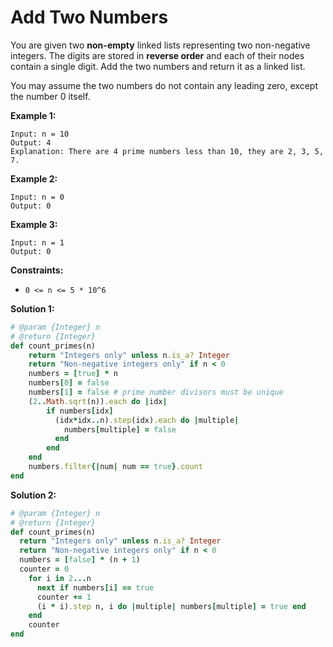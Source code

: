 # Add Two Numbers

You are given two **non-empty** linked lists representing two non-negative integers. The digits are stored in **reverse order** and each of their nodes contain a single digit. Add the two numbers and return it as a linked list.

You may assume the two numbers do not contain any leading zero, except the number 0 itself.

**Example 1:**
```
Input: n = 10
Output: 4
Explanation: There are 4 prime numbers less than 10, they are 2, 3, 5, 7.
```
**Example 2:**
```
Input: n = 0
Output: 0
```
**Example 3:**
```
Input: n = 1
Output: 0
```
**Constraints:**
- `0 <= n <= 5 * 10^6`

**Solution 1:**
```ruby
# @param {Integer} n
# @return {Integer}
def count_primes(n)
    return "Integers only" unless n.is_a? Integer
    return "Non-negative integers only" if n < 0
    numbers = [true] * n
    numbers[0] = false
    numbers[1] = false # prime number divisors must be unique
    (2..Math.sqrt(n)).each do |idx|
        if numbers[idx]
          (idx*idx..n).step(idx).each do |multiple|
            numbers[multiple] = false
          end
        end
    end
    numbers.filter{|num| num == true}.count
end
```
**Solution 2:**
```ruby
# @param {Integer} n
# @return {Integer}
def count_primes(n)
  return "Integers only" unless n.is_a? Integer
  return "Non-negative integers only" if n < 0
  numbers = [false] * (n + 1)
  counter = 0
    for i in 2...n
      next if numbers[i] == true
      counter += 1
      (i * i).step n, i do |multiple| numbers[multiple] = true end
    end
    counter
end
```